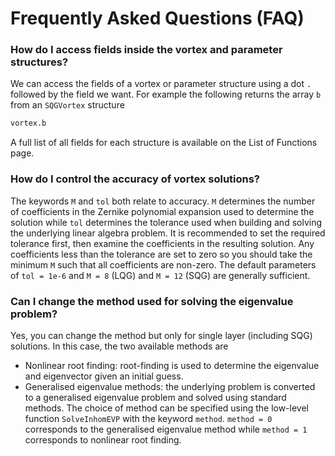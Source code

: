 # Frequently Asked Questions (FAQ)

### How do I access fields inside the vortex and parameter structures?

We can access the fields of a vortex or parameter structure using a dot `.` followed by the field we want.
For example the following returns the array `b` from an `SQGVortex` structure
```julia
vortex.b
```
A full list of all fields for each structure is available on the List of Functions page.

### How do I control the accuracy of vortex solutions?

The keywords `M` and `tol` both relate to accuracy.
`M` determines the number of coefficients in the Zernike polynomial expansion used to determine the solution while `tol` determines the tolerance used when building and solving the underlying linear algebra problem.
It is recommended to set the required tolerance first, then examine the coefficients in the resulting solution.
Any coefficients less than the tolerance are set to zero so you should take the minimum `M` such that all coefficients are non-zero.
The default parameters of `tol = 1e-6` and `M = 8` (LQG) and `M = 12` (SQG) are generally sufficient.

### Can I change the method used for solving the eigenvalue problem?

Yes, you can change the method but only for single layer (including SQG) solutions.
In this case, the two available methods are
* Nonlinear root finding: root-finding is used to determine the eigenvalue and eigenvector given an initial guess.
* Generalised eigenvalue methods: the underlying problem is converted to a generalised eigenvalue problem and solved using standard methods.
The choice of method can be specified using the low-level function `SolveInhomEVP` with the keyword `method`.
`method = 0` corresponds to the generalised eigenvalue method while `method = 1` corresponds to nonlinear root finding.